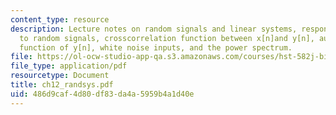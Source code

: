 ```yaml
---
content_type: resource
description: Lecture notes on random signals and linear systems, response of LTI systems
  to random signals, crosscorrelation function between x[n]and y[n], autocorrelation
  function of y[n], white noise inputs, and the power spectrum.
file: https://ol-ocw-studio-app-qa.s3.amazonaws.com/courses/hst-582j-biomedical-signal-and-image-processing-spring-2007/486d9caf4d80df83da4a5959b4a1d40e_ch12_randsys.pdf
file_type: application/pdf
resourcetype: Document
title: ch12_randsys.pdf
uid: 486d9caf-4d80-df83-da4a-5959b4a1d40e
---
```

